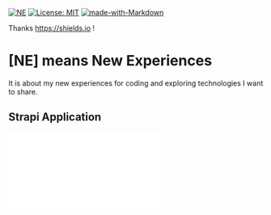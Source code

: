 [![NE](https://img.shields.io/badge/ne-Just%20for%20fun!-green)](https://github.com/itanlam/ne) [![License: MIT](https://img.shields.io/badge/License-MIT-yellow.svg)](https://opensource.org/licenses/MIT) [![made-with-Markdown](https://img.shields.io/badge/Made%20with-Markdown-1f425f.svg)](http://commonmark.org)

Thanks https://shields.io !

# [NE] means New Experiences

It is about my new experiences for coding and exploring technologies I want to share.

## Strapi Application

![Strapi](./strapi/README.md)
